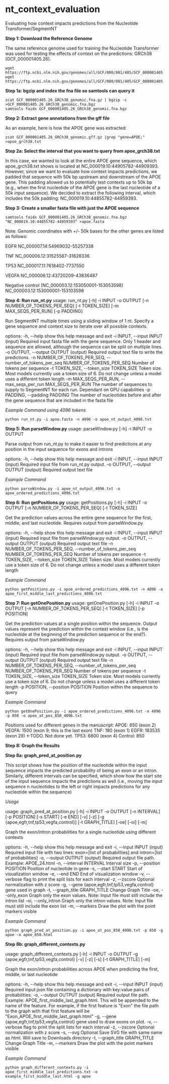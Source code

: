 # nt_context_evaluation
Evaluating how context impacts predictions from the Nucleotide Transformer/SegmentNT

**Step 1: Download the Reference Genome**

The same reference genome used for training the Nucleotide Transformer was used for testing the effects of context on the predictions: GRCh38 (GCF_000001405.26).

```
wget https://ftp.ncbi.nlm.nih.gov/genomes/all/GCF/000/001/405/GCF_000001405.26_GRCh38/GCF_000001405.26_GRCh38_genomic.fna.gz
wget https://ftp.ncbi.nlm.nih.gov/genomes/all/GCF/000/001/405/GCF_000001405.26_GRCh38/GCF_000001405.26_GRCh38_genomic.gff.gz
```
**Step 1a: bgzip and index the fna file so samtools can query it**
```
zcat GCF_000001405.26_GRCh38_genomic.fna.gz | bgzip -c >GCF_000001405.26_GRCh38_genomic.fna.bgz
samtools faidx GCF_000001405.26_GRCh38_genomic.fna.bgz
```
**Step 2: Extract gene annotations from the gff file**

As an example, here is how the APOE gene was extracted:
```
zcat GCF_000001405.26_GRCh38_genomic.gff.gz |grep "gene=APOE;" >apoe_grch38.txt
```
**Step 2a: Select the interval that you want to query from apoe_grch38.txt**

In this case, we wanted to look at the entire APOE gene sequence, which apoe_grch38.txt shows is located at NC_000019.10:44905782-44909393. However, since we want to evaluate how context impacts predictions, we padded that sequence with 50k bp upstream and downstream of the APOE gene. This padding allowed us to potentially test contexts up to 50k bp (e.g., when the first nucleotide of the APOE gene is the last nucleotide of a 50k input sequence). We decided to extract the following interval, which includes the 50k padding: NC_000019.10:44855782-44959393.

**Step 3: Create a smaller fasta file with just the APOE sequence**
```
samtools faidx GCF_000001405.26_GRCh38_genomic.fna.bgz "NC_000019.10:44855782-44959393" >apoe.fasta
```
Note: Genomic coordinates with +/- 50k bases for the other genes are listed as follows:

EGFR   NC_000007.14:54969032-55257338

TNF    NC_000006.12:31525567-31628336

TP53   NC_000017.11:7618402-7737550

VEGFA  NC_000006.12:43720209-43836487

Negative control (NC_000003.12:153050001-153053598)   NC_000003.12:153000001-153103598

**Step 4: Run run_nt.py**
usage: run_nt.py [-h] -i INPUT -o OUTPUT [-n NUMBER_OF_TOKENS_PER_SEQ] [-t TOKEN_SIZE] [-m MAX_SEQS_PER_RUN] [-p PADDING]

Run SegmentNT multiple times using a sliding window of 1 nt. Specify a gene sequence and context size to iterate over all possible contexts.

options:
  -h, --help            show this help message and exit
  -i INPUT, --input INPUT
                        (input) Required input fasta file with the gene sequence. Only 1 header and sequence are allowed, although the sequence can be split on multiple lines.
  -o OUTPUT, --output OUTPUT
                        (output) Required output text file to write the predictions.
  -n NUMBER_OF_TOKENS_PER_SEQ, --number_of_tokens_per_seq NUMBER_OF_TOKENS_PER_SEQ
                        Number of tokens per sequence
  -t TOKEN_SIZE, --token_size TOKEN_SIZE
                        Token size. Most models currently use a token size of 6. Do not change unless a model uses a different token length
  -m MAX_SEQS_PER_RUN, --max_seqs_per_run MAX_SEQS_PER_RUN
                        The number of sequences to supply to SegmentNT for each run. Dependant on GPU capabilities
  -p PADDING, --padding PADDING
                        The number of nucleotides before and after the gene sequence that are included in the fasta file

_Example Command using 4096 tokens_
```
python run_nt.py -i apoe.fasta -n 4096 -o apoe_nt_output_4096.txt
```

**Step 5: Run parseWindow.py**
usage: parseWindow.py [-h] -i INPUT -o OUTPUT

Parse output from run_nt.py to make it easier to find predictions at any position in the input sequence for exons and introns

options:
  -h, --help            show this help message and exit
  -i INPUT, --input INPUT
                        (input) Required input file from run_nt.py output.
  -o OUTPUT, --output OUTPUT
                        (output) Required output text file

_Example Command_
```
python parseWindow.py -i apoe_nt_output_4096.txt -o apoe_ordered_predictions_4096.txt
```

**Step 6: Run getPositions.py**
usage: getPositions.py [-h] -i INPUT -o OUTPUT [-n NUMBER_OF_TOKENS_PER_SEQ] [-t TOKEN_SIZE]

Get the prediction values across the entire gene sequence for the first, middle, and last nucleotide. Requires output from parseWindow.py

options:
  -h, --help            show this help message and exit
  -i INPUT, --input INPUT
                        (input) Required input file from parseWindow.py output.
  -o OUTPUT, --output OUTPUT
                        (output) Required output text file
  -n NUMBER_OF_TOKENS_PER_SEQ, --number_of_tokens_per_seq NUMBER_OF_TOKENS_PER_SEQ
                        Number of tokens per sequence
  -t TOKEN_SIZE, --token_size TOKEN_SIZE
                        Token size. Most models currently use a token size of 6. Do not change unless a model uses a different token length
                        
_Example Command_
```
python getPositions.py -i apoe_ordered_predictions_4096.txt -n 4096 -o apoe_first_middle_last_predictions_4096.txt 
```
**Step 7: Run getOnePosition.py**
usage: getOnePosition.py [-h] -i INPUT -o OUTPUT [-n NUMBER_OF_TOKENS_PER_SEQ] [-t TOKEN_SIZE] [-p POSITION]

Get the prediction values at a single position within the sequence. Output values represent the prediction within the context window (i.e., is the nucleotide at the beginning of the prediction sequence or the
end?). Requires output from parseWindow.py

options:
  -h, --help            show this help message and exit
  -i INPUT, --input INPUT
                        (input) Required input file from parseWindow.py output.
  -o OUTPUT, --output OUTPUT
                        (output) Required output text file
  -n NUMBER_OF_TOKENS_PER_SEQ, --number_of_tokens_per_seq NUMBER_OF_TOKENS_PER_SEQ
                        Number of tokens per sequence
  -t TOKEN_SIZE, --token_size TOKEN_SIZE
                        Token size. Most models currently use a token size of 6. Do not change unless a model uses a different token length
  -p POSITION, --position POSITION
                        Position within the sequence to query

_Example Command_
```
python getOnePosition.py -i apoe_ordered_predictions_4096.txt -n 4096 -p 850 -o apoe_at_pos_850_4096.txt
```

Positions used for different genes in the manuscript:
APOE: 850 (exon 2)
VEGFA: 1500 (exon 9; this is the last exon)
TNF: 180 (exon 1)
EGFR: 183535 (exon 29) <-TODO. Not done yet.
TP53: 6800 (exon 4)
Control: 850

**Step 8: Graph the Results**

**Step 8a: graph_pred_at_position.py** 

This script shows how the position of the nucleotide within the input sequence impacts the predicted probability of being an exon or an intron. Similarly, different intervals can be specified, which show how the start site of the input sequence impacts the predictions as well (i.e., moving the input sequence n nucleotides to the left or right impacts predictions for any nucleotide within the sequence)

_Usage_

usage: graph_pred_at_position.py [-h] -i INPUT -o OUTPUT [-n INTERVAL] [-p POSITION] [-s START] [-e END] [-v] [-z] [-g {apoe,egfr,tnf,tp53,vegfa,control}] [-t GRAPH_TITLE] [-oe] [-oi] [-m]

Graph the exon/intron probabilities for a single nucleotide using different contexts

options:
  -h, --help            show this help message and exit
  -i, --input INPUT     (input) Required input file with two lines: exon=[list of probabilities] and intron=[list of probabilities]
  -o, --output OUTPUT   (output) Required output file path. Example: APOE_24.html
  -n, --interval INTERVAL
                        Interval size
  -p, --position POSITION
                        Position of nucleotide in gene
  -s, --start START     Start of visualization window
  -e, --end END         End of visualization window
  -v, --verbose         flag to print the split lists for each interval
  -z, --zscore          Optional normalization with z score
  -g, --gene {apoe,egfr,tnf,tp53,vegfa,control}
                        gene used in graph
  -t, --graph_title GRAPH_TITLE
                        Change Graph Title
  -oe, --only_exon      Graph only the exon values. Note: Input file must still include the intron list
  -oi, --only_intron    Graph only the intron values. Note: Input file must still include the exon list
  -m, --markers         Draw the plot with the point markers visible

_Example Command_
```
python graph_pred_at_position.py -i apoe_at_pos_850_4096.txt -p 850 -g apoe -o apoe_850.html 
```
**Step 8b: graph_different_contexts.py**

usage: graph_different_contexts.py [-h] -i INPUT -o OUTPUT -g {apoe,egfr,tnf,tp53,vegfa,control} [-v] [-z] [-s] [-t GRAPH_TITLE] [-m]

Graph the exon/intron probabilities across APOE when predicting the first, middle, or last nucleotide

options:
  -h, --help            show this help message and exit
  -i, --input INPUT     (input) Required input json file containing a dictionary with key:value pairs of probabilities.
  -o, --output OUTPUT   (output) Required output file path. Example: APOE_first_middle_last_graph.html. This will be appended to the name of the feature. For example, if the first feature is "Exon" the file
                        path to the graph with that first feature will be "Exon_APOE_first_middle_last_graph.html"
  -g, --gene {apoe,egfr,tnf,tp53,vegfa,control}
                        gene used to draw exons on plot.
  -v, --verbose         flag to print the split lists for each interval
  -z, --zscore          Optional normalization with z score
  -s, --svg             Optional Save SVG file with same name as html. Will save to Downloads directory
  -t, --graph_title GRAPH_TITLE
                        Change Graph Title
  -m, --markers         Draw the plot with the point markers visible

_Example Command_
```
python graph_different_contexts.py -i apoe_first_middle_last_predictions.txt -o example_first_middle_last.html -g apoe
```
